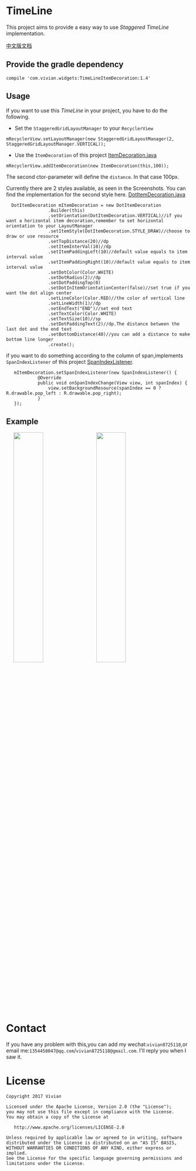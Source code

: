 # TimeLine
This project aims to provide a easy way to use *Staggered TimeLine* implementation.

[中文版文档](https://github.com/vivian8725118/TimeLine/blob/master/README_CHINESE.md)

## Provide the gradle dependency
```
compile 'com.vivian.widgets:TimeLineItemDecoration:1.4'
```

## Usage
If you want to use this *TimeLine*  in your project, you have to do the following.

- Set the `StaggeredGridLayoutManager` to your `RecyclerView`
```
mRecyclerView.setLayoutManager(new StaggeredGridLayoutManager(2, StaggeredGridLayoutManager.VERTICAL));
```

- Use the `ItemDecoration` of this project [ItemDecoration.java](https://github.com/vivian8725118/TimeLine/blob/master/app/src/main/java/com/vivian/timeline/timeline1/ItemDecoration.java)
```
mRecyclerView.addItemDecoration(new ItemDecoration(this,100));
```
The second ctor-parameter will define the `distance`. In that case 100px.

Currently there are 2 styles available, as seen in the Screenshots. You can find the implementation for the second style here. [DotItemDecoration.java](https://github.com/vivian8725118/TimeLine/blob/master/app/src/main/java/com/vivian/timeline/itemdecoration/DotItemDecoration.java)  
```
  DotItemDecoration mItemDecoration = new DotItemDecoration
                .Builder(this)
                .setOrientation(DotItemDecoration.VERTICAL)//if you want a horizontal item decoration,remember to set horizontal orientation to your LayoutManager
                .setItemStyle(DotItemDecoration.STYLE_DRAW)//choose to draw or use resource
                .setTopDistance(20)//dp
                .setItemInterVal(10)//dp
                .setItemPaddingLeft(10)//default value equals to item interval value
                .setItemPaddingRight(10)//default value equals to item interval value
                .setDotColor(Color.WHITE)
                .setDotRadius(2)//dp
                .setDotPaddingTop(0)
                .setDotInItemOrientationCenter(false)//set true if you want the dot align center
                .setLineColor(Color.RED)//the color of vertical line
                .setLineWidth(1)//dp
                .setEndText("END")//set end text
                .setTextColor(Color.WHITE)
                .setTextSize(10)//sp
                .setDotPaddingText(2)//dp.The distance between the last dot and the end text
                .setBottomDistance(40)//you can add a distance to make bottom line longer
                .create();
```
if you want to do something according to the column of span,implements `SpanIndexListener` of this project [SpanIndexListener](https://github.com/vivian8725118/TimeLine/blob/master/app/src/main/java/com/vivian/timeline/itemdecoration/SpanIndexListener.java).
```
   mItemDecoration.setSpanIndexListener(new SpanIndexListener() {
            @Override
            public void onSpanIndexChange(View view, int spanIndex) {
                view.setBackgroundResource(spanIndex == 0 ? R.drawable.pop_left : R.drawable.pop_right);
            }
   });
```

## Example
<div>
<image hspace="20" src="https://github.com/vivian8725118/TimeLine/blob/master/art/FEDD719A6C84658E728E03762C5334AE.jpg" width=40% height=40%/>
<image src="https://github.com/vivian8725118/TimeLine/blob/master/art/A6A1B601503A23E054ABC9B205B2131F.png?raw=true" width=40% height=40%/>
</div>

# Contact

If you have any problem with this,you can add my wechat:`vivian8725118`,or email me:`1354458047@qq.com`/`vivian8725118@gmail.com`. I'll reply you when I saw it.

# License

    Copyright 2017 Vivian

    Licensed under the Apache License, Version 2.0 (the "License");
    you may not use this file except in compliance with the License.
    You may obtain a copy of the License at
    
       http://www.apache.org/licenses/LICENSE-2.0
    
    Unless required by applicable law or agreed to in writing, software
    distributed under the License is distributed on an "AS IS" BASIS,
    WITHOUT WARRANTIES OR CONDITIONS OF ANY KIND, either express or implied.
    See the License for the specific language governing permissions and
    limitations under the License.
